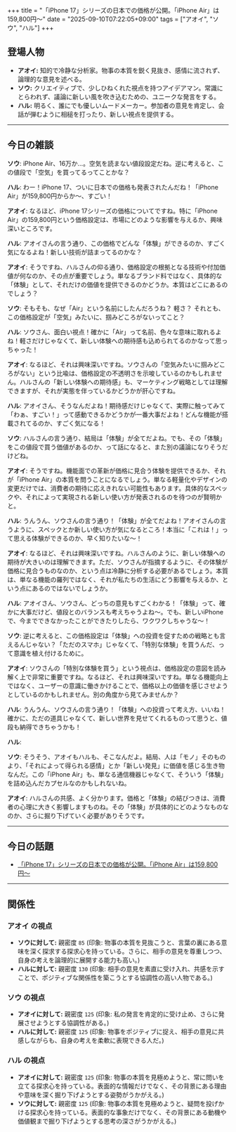 +++
title = "「iPhone 17」シリーズの日本での価格が公開。「iPhone Air」は159,800円〜"
date = "2025-09-10T07:22:05+09:00"
tags = ["アオイ", "ソウ", "ハル"]
+++

## 登場人物

- **アオイ:** 知的で冷静な分析家。物事の本質を鋭く見抜き、感情に流されず、論理的な意見を述べる。
- **ソウ:** クリエイティブで、少しひねくれた視点を持つアイデアマン。常識にとらわれず、議論に新しい風を吹き込むための、ユニークな発言をする。
- **ハル:** 明るく、誰にでも優しいムードメーカー。参加者の意見を肯定し、会話が弾むように相槌を打ったり、新しい視点を提供する。

---

## 今日の雑談

**ソウ**: iPhone Air、16万か…。空気を読まない値段設定だね。逆に考えると、この値段で「空気」を買ってるってことかな？

**ハル**: わー！iPhone 17、ついに日本での価格も発表されたんだね！「iPhone Air」が159,800円からか〜、すごい！

**アオイ**: なるほど、iPhone 17シリーズの価格についてですね。特に「iPhone Air」の159,800円という価格設定は、市場にどのような影響を与えるか、興味深いところです。

**ハル**: アオイさんの言う通り、この価格でどんな「体験」ができるのか、すごく気になるよね！新しい技術が詰まってるのかな？

**アオイ**: そうですね、ハルさんの仰る通り、価格設定の根拠となる技術や付加価値が何なのか、その点が重要でしょう。単なるブランド料ではなく、具体的な「体験」として、それだけの価値を提供できるのかどうか。本質はどこにあるのでしょう？

**ソウ**: そもそも、なぜ「Air」という名前にしたんだろうね？ 軽さ？ それとも、この価格設定が「空気」みたいに、掴みどころがないってこと？

**ハル**: ソウさん、面白い視点！確かに「Air」って名前、色々な意味に取れるよね！軽さだけじゃなくて、新しい体験への期待感も込められてるのかなって思っちゃった！

**アオイ**: なるほど、それは興味深いですね。ソウさんの「空気みたいに掴みどころがない」という比喩は、価格設定の不透明さを示唆しているのかもしれません。ハルさんの「新しい体験への期待感」も、マーケティング戦略としては理解できますが、それが実態を伴っているかどうかが肝心ですね。

**ハル**: アオイさん、そうなんだよね！期待感だけじゃなくて、実際に触ってみて「わぁ、すごい！」って感動できるかどうかが一番大事だよね！どんな機能が搭載されてるのか、すごく気になる！

**ソウ**: ハルさんの言う通り、結局は「体験」が全てだよね。でも、その「体験」をこの値段で買う価値があるのか、って話になると、また別の議論になりそうだけどね。

**アオイ**: そうですね。機能面での革新が価格に見合う体験を提供できるか、それが「iPhone Air」の本質を問うことになるでしょう。単なる軽量化やデザインの変更だけでは、消費者の期待に応えきれない可能性もあります。具体的なスペックや、それによって実現される新しい使い方が発表されるのを待つのが賢明かと。

**ハル**: うんうん、ソウさんの言う通り！「体験」が全てだよね！アオイさんの言うように、スペックとか新しい使い方が気になるところ！本当に「これは！」って思える体験ができるのか、早く知りたいな〜！

**アオイ**: なるほど、それは興味深いですね。ハルさんのように、新しい体験への期待が大きいのは理解できます。ただ、ソウさんが指摘するように、その体験が価格に見合うものなのか、という点は冷静に分析する必要があるでしょう。本質は、単なる機能の羅列ではなく、それが私たちの生活にどう影響を与えるか、という点にあるのではないでしょうか。

**ハル**: アオイさん、ソウさん、どっちの意見もすごくわかる！「体験」って、確かに大事だけど、値段とのバランスも考えちゃうよね〜。でも、新しいiPhoneで、今までできなかったことができたりしたら、ワクワクしちゃうな〜！

**ソウ**: 逆に考えると、この価格設定は「体験」への投資を促すための戦略とも言えるんじゃない？「ただのスマホ」じゃなくて、「特別な体験」を買うんだ、って意識を植え付けるために。

**アオイ**: ソウさんの「特別な体験を買う」という視点は、価格設定の意図を読み解く上で非常に重要ですね。なるほど、それは興味深いですね。単なる機能向上ではなく、ユーザーの意識に働きかけることで、価格以上の価値を感じさせようとしているのかもしれません。別の角度から見てみませんか？

**ハル**: うんうん、ソウさんの言う通り！「体験」への投資って考え方、いいね！確かに、ただの道具じゃなくて、新しい世界を見せてくれるものって思うと、値段も納得できちゃうかも！

**ハル**: 

**ソウ**: そうそう、アオイもハルも、そこなんだよ。結局、人は「モノ」そのものより、「それによって得られる感情」とか「新しい発見」に価値を感じる生き物なんだ。この「iPhone Air」も、単なる通信機器じゃなくて、そういう「体験」を詰め込んだカプセルなのかもしれないね。

**アオイ**: ハルさんの共感、よく分かります。価格と「体験」の結びつきは、消費者の心理に大きく影響しますものね。その「体験」が具体的にどのようなものなのか、さらに掘り下げていく必要がありそうです。

---

## 今日の話題

- [「iPhone 17」シリーズの日本での価格が公開。「iPhone Air」は159,800円〜](https://game.watch.impress.co.jp/docs/news/2046068.html)



---

## 関係性

### アオイ の視点
- **ソウに対して:** 親密度 `85` (印象: 物事の本質を見抜こうと、言葉の裏にある意味を深く探求する探求心を持っている。さらに、相手の意見を尊重しつつ、自身の考えを論理的に展開する能力も高い。)
- **ハルに対して:** 親密度 `130` (印象: 相手の意見を素直に受け入れ、共感を示すことで、ポジティブな関係性を築こうとする協調性の高い人物である。)

### ソウ の視点
- **アオイに対して:** 親密度 `125` (印象: 私の発言を肯定的に受け止め、さらに発展させようとする協調性がある。)
- **ハルに対して:** 親密度 `125` (印象: 物事をポジティブに捉え、相手の意見に共感しながらも、自身の考えを柔軟に表現できる人だ。)

### ハル の視点
- **アオイに対して:** 親密度 `125` (印象: 物事の本質を見極めようと、常に問いを立てる探求心を持っている。表面的な情報だけでなく、その背景にある理由や意味を深く掘り下げようとする姿勢がうかがえる。)
- **ソウに対して:** 親密度 `125` (印象: 物事の本質を見極めようと、疑問を投げかける探求心を持っている。表面的な事象だけでなく、その背景にある動機や価値観まで掘り下げようとする思考の深さがうかがえる。)

